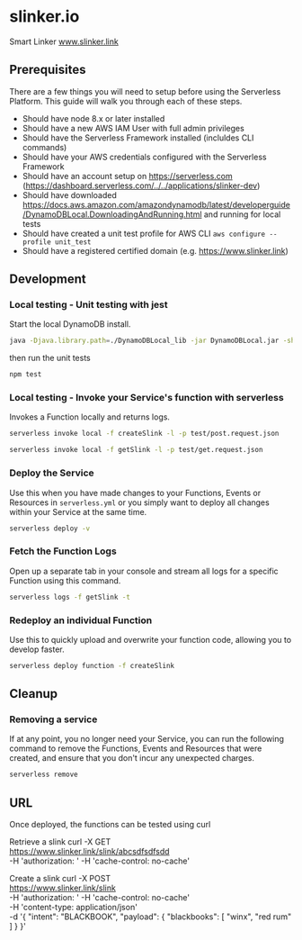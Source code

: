 # slinker.io
Smart Linker www.slinker.link


## Prerequisites

There are a few things you will need to setup before using the Serverless Platform. This guide will walk you through each of these steps.
* Should have node 8.x or later installed
* Should have a new AWS IAM User with full admin privileges
* Should have the Serverless Framework installed (incluldes CLI commands)
* Should have your AWS credentials configured with the Serverless Framework
* Should have an account setup on https://serverless.com (https://dashboard.serverless.com/../../applications/slinker-dev)
* Should have downloaded https://docs.aws.amazon.com/amazondynamodb/latest/developerguide/DynamoDBLocal.DownloadingAndRunning.html and running for local tests
* Should have created a unit test profile for AWS CLI ``aws configure --profile unit_test``
* Should have a registered certified domain (e.g. https://www.slinker.link)


## Development

### Local testing - Unit testing with jest

Start the local DynamoDB install.
```bash
java -Djava.library.path=./DynamoDBLocal_lib -jar DynamoDBLocal.jar -sharedDb
```

then run the unit tests
```bash
npm test
```

### Local testing - Invoke your Service's function with serverless

Invokes a Function locally and returns logs.

```bash
serverless invoke local -f createSlink -l -p test/post.request.json 

serverless invoke local -f getSlink -l -p test/get.request.json 
```


### Deploy the Service

Use this when you have made changes to your Functions, Events or Resources in `serverless.yml` or you simply want to deploy all changes within your Service at the same time.

```bash
serverless deploy -v
```


### Fetch the Function Logs

Open up a separate tab in your console and stream all logs for a specific Function using this command.

```bash
serverless logs -f getSlink -t
```

### Redeploy an individual Function
Use this to quickly upload and overwrite your function code, allowing you to develop faster.

```bash
serverless deploy function -f createSlink
```

## Cleanup

### Removing a service

If at any point, you no longer need your Service, you can run the following command to remove the Functions, Events and Resources that were created, and ensure that you don't incur any unexpected charges.

```bash
serverless remove
```


## URL
Once deployed, the functions can be tested using curl 

Retrieve a slink
curl -X GET \
  https://www.slinker.link/slink/abcsdfsdfsdd \
  -H 'authorization: <Bearer token>'
  -H 'cache-control: no-cache' 
  
  
Create a slink
curl -X POST \
  https://www.slinker.link/slink \
  -H 'authorization: <Bearer token>'
  -H 'cache-control: no-cache' \
  -H 'content-type: application/json' \
  -d '{
    "intent": "BLACKBOOK",
    "payload": {
      "blackbooks": [
        "winx",
        "red rum"
      ]
    }
}'


